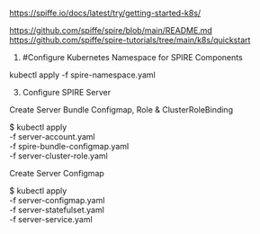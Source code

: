 https://spiffe.io/docs/latest/try/getting-started-k8s/

https://github.com/spiffe/spire/blob/main/README.md
https://github.com/spiffe/spire-tutorials/tree/main/k8s/quickstart

1. #Configure Kubernetes Namespace for SPIRE Components
   
kubectl apply -f spire-namespace.yaml


3. Configure SPIRE Server
   
Create Server Bundle Configmap, Role & ClusterRoleBinding

$ kubectl apply \
    -f server-account.yaml \
    -f spire-bundle-configmap.yaml \
    -f server-cluster-role.yaml


Create Server Configmap

$ kubectl apply \
    -f server-configmap.yaml \
    -f server-statefulset.yaml \
    -f server-service.yaml

